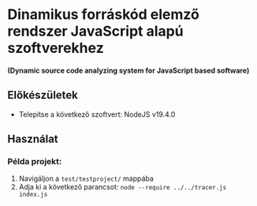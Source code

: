 # Dinamikus forráskód elemző rendszer JavaScript alapú szoftverekhez
#### (Dynamic source code analyzing system for JavaScript based software)

## Előkészületek
- Telepítse a következő szoftvert: NodeJS v19.4.0

## Használat
### Példa projekt:
1. Navigáljon a `test/testproject/` mappába
2. Adja ki a következő parancsot: `node --require ../../tracer.js index.js`